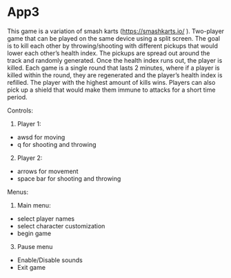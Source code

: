 # App3

This game is a variation of smash karts (https://smashkarts.io/ ). Two-player game that can be played on the same device using a split screen. The goal is to kill each other by throwing/shooting with different pickups that would lower each other’s health index. The pickups are spread out around the track and randomly generated. Once the health index runs out, the player is killed. Each game is a single round that lasts 2 minutes, where if a player is killed within the round, they are regenerated and the player’s health index is refilled. The player with the highest amount of kills wins. Players can also pick up a shield that would make them immune to attacks for a short time period. 

Controls:

1. Player 1: 
  -  awsd for moving
  -  q for shooting and throwing

2. Player 2:
  - arrows for movement
  - space bar for shooting and throwing

Menus:

1. Main menu:
  - select player names
  - select character customization
  - begin game

3. Pause menu
  - Enable/Disable sounds
  - Exit game

 
